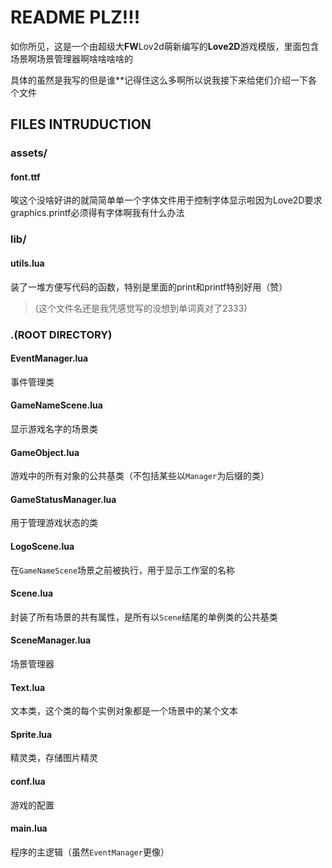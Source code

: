 # README PLZ!!!

如你所见，这是一个由超级大**FW**Lov2d萌新编写的**Love2D**游戏模版，里面包含场景啊场景管理器啊啥啥啥啥的

具体的虽然是我写的但是谁\*\*记得住这么多啊所以说我接下来给佬们介绍一下各个文件

## FILES INTRUDUCTION

### assets/

#### font.ttf

唉这个没啥好讲的就简简单单一个字体文件用于控制字体显示啦因为Love2D要求graphics.printf必须得有字体啊我有什么办法

### lib/

#### utils.lua

装了一堆方便写代码的函数，特别是里面的print和printf特别好用（赞）

> (这个文件名还是我凭感觉写的没想到单词真对了2333)

### .(ROOT DIRECTORY)

#### EventManager.lua

事件管理类

#### GameNameScene.lua

显示游戏名字的场景类

#### GameObject.lua

游戏中的所有对象的公共基类（不包括某些以`Manager`为后缀的类）

#### GameStatusManager.lua

用于管理游戏状态的类

#### LogoScene.lua

在`GameNameScene`场景之前被执行，用于显示工作室的名称

#### Scene.lua

封装了所有场景的共有属性，是所有以`Scene`结尾的单例类的公共基类

#### SceneManager.lua

场景管理器

#### Text.lua

文本类，这个类的每个实例对象都是一个场景中的某个文本

#### Sprite.lua

精灵类，存储图片精灵

#### conf.lua

游戏的配置

#### main.lua

程序的主逻辑（虽然`EventManager`更像）




